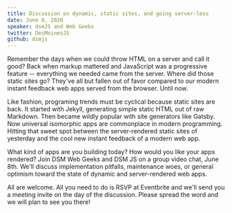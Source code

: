 ```yaml
---
title: Discussion on dynamic, static sites, and going server-less
date: June 8, 2020
speaker: dsmJS and Web Geeks
twitter: DesMoinesJS
github: dsmjs
---
```


Remember the days when we could throw HTML on a server and call it good? Back when markup mattered and JavaScript was a progressive feature -- everything we needed came from the server. Where did those static sites go? They've all but fallen out of favor compared to our modern instant feedback web apps served from the browser. Until now.

Like fashion, programing trends must be cyclical because static sites are back. It started with Jekyll, generating simple static HTML out of raw Markdown. Then became wildly popular with site generators like Gatsby. Now universal isomorphic apps are commonplace in modern programming. Hitting that sweet spot between the server-rendered static sites of yesterday and the cool new instant feedback of a modern web app.

What kind of apps are you building today? How would you like your apps rendered? Join DSM Web Geeks and DSM JS on a group video chat, June 8th. We'll discuss implementation pitfalls, maintenance woes, or general optimism toward the state of dynamic and server-rendered web apps.

All are welcome. All you need to do is RSVP at Eventbrite and we'll send you a meeting invite on the day of the discussion. Please spread the word and we will plan to see you there!
